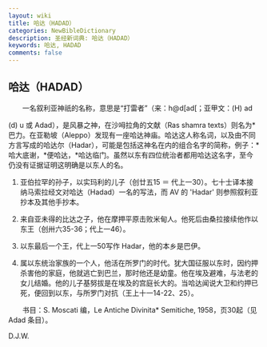 ```yaml
---
layout: wiki
title: 哈达（HADAD）
categories: NewBibleDictionary
description: 圣经新词典: 哈达（HADAD）
keywords: 哈达, HADAD
comments: false
---
```


## 哈达（HADAD）

　　一名叙利亚神祇的名称，意思是“打雷者”（来：h@d[ad[；亚甲文：(H) ad

(d) u 或 Adad），是风暴之神，在沙呣拉角的文献（Ras shamra texts）则名为*巴力。在亚勒坡（Aleppo）发现有一座哈达神庙。哈达这人称名词，以及由不同方言写成的哈达尔（Hadar），可能是包括这神名在内的组合名字的简称，例子：*哈大底谢，*便哈达，*哈达临门。虽然以东有四位统治者都用哈达这名字，至今仍没有证据证明这明确是以东人的名。

1. 亚伯拉罕的孙子，以实玛利的儿子（创廿五15 ＝ 代上一30）。七十士译本接纳马索拉经文对哈达（Hadad）一名的写法，而 AV 的 'Hadar' 则参照叙利亚抄本及其他手抄本。

2. 来自亚未得的比达之子，他在摩押平原击败米甸人。他死后由桑拉接续他作以东王（创卅六35-36；代上一46）。

3. 以东最后一个王，代上一50写作 Hadar，他的本乡是巴伊。

4. 属以东统治家族的一个人，他活在所罗门的时代。犹大国征服以东时，因约押杀害他的家庭，他就逃亡到巴兰，那时他还是幼童。他在埃及避难，与法老的女儿结婚。他的儿子基努拔是在埃及的宫庭长大的。当哈达闻说大卫和约押已死，便回到以东，与所罗门对抗（王上十一14-22、25）。

　　书目：S. Moscati 编，Le Antiche Divinita* Semitiche, 1958，页30起（见 Adad 条目）。

D.J.W.








